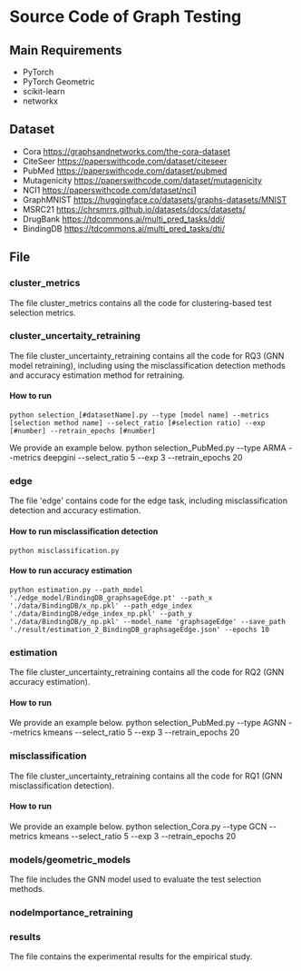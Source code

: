 # Source Code of Graph Testing
## Main Requirements
- PyTorch 
- PyTorch Geometric
- scikit-learn
- networkx

## Dataset
- Cora  https://graphsandnetworks.com/the-cora-dataset
- CiteSeer  https://paperswithcode.com/dataset/citeseer
- PubMed    https://paperswithcode.com/dataset/pubmed
- Mutagenicity  https://paperswithcode.com/dataset/mutagenicity
- NCI1  https://paperswithcode.com/dataset/nci1
- GraphMNIST    https://huggingface.co/datasets/graphs-datasets/MNIST
- MSRC21    https://chrsmrrs.github.io/datasets/docs/datasets/
- DrugBank  https://tdcommons.ai/multi_pred_tasks/ddi/
- BindingDB https://tdcommons.ai/multi_pred_tasks/dti/

## File 

### cluster_metrics
The file cluster_metrics contains all the code for clustering-based test selection metrics.

### cluster_uncertaity_retraining
The file cluster_uncertainty_retraining contains all the code for RQ3 (GNN model retraining), including using the misclassification detection methods and accuracy estimation method for retraining. 
#### How to run 
    python selection_[#datasetName].py --type [model name] --metrics [selection method name] --select_ratio [#selection ratio] --exp [#number] --retrain_epochs [#number]
We provide an example below. 
    python selection_PubMed.py --type ARMA --metrics deepgini --select_ratio 5 --exp 3 --retrain_epochs 20

### edge 
The file 'edge' contains code for the edge task, including misclassification detection and accuracy estimation.
#### How to run misclassification detection
    python misclassification.py
#### How to run accuracy estimation
    python estimation.py --path_model './edge_model/BindingDB_graphsageEdge.pt' --path_x './data/BindingDB/x_np.pkl' --path_edge_index './data/BindingDB/edge_index_np.pkl' --path_y './data/BindingDB/y_np.pkl' --model_name 'graphsageEdge' --save_path './result/estimation_2_BindingDB_graphsageEdge.json' --epochs 10

### estimation
The file cluster_uncertainty_retraining contains all the code for RQ2 (GNN accuracy estimation). 
#### How to run 
We provide an example below. 
    python selection_PubMed.py --type AGNN --metrics kmeans --select_ratio 5 --exp 3 --retrain_epochs 20



### misclassification
The file cluster_uncertainty_retraining contains all the code for RQ1 (GNN misclassification detection). 
#### How to run 
We provide an example below. 
     python selection_Cora.py --type GCN --metrics kmeans --select_ratio 5 --exp 3 --retrain_epochs 20



### models/geometric_models
The file includes the GNN model used to evaluate the test selection methods.

### nodelmportance_retraining

### results
The file contains the experimental results for the empirical study.



